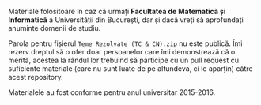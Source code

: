 <p>Materiale folositoare în caz că urmați <strong>Facultatea de Matematică și Informatică</strong> a Universității din București, dar și dacă vreți să aprofundați anuminte domenii de studiu.</p>

<p>Parola pentru fișierul <code>Teme Rezolvate (TC &amp; CN).zip</code> nu este publică. Îmi rezerv dreptul să o ofer doar persoanelor care îmi demonstrează că o merită, acestea la rândul lor trebuind să participe cu un pull request cu suficiente materiale (care nu sunt luate de pe altundeva, ci le aparțin) către acest repository.</p>

<p>Materialele au fost conforme pentru anul universitar 2015-2016. </p>
